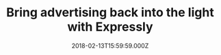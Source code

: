 ---
campaign-uuid: "c-76414c35-b48e-4f92-9d54-fe2ec8d1a992"
type: "Event"
category: "Other"
date: "2018-02-13T15:59:59.000Z"
end-date: "2018-05-31T23:59:00.000Z"
disable-form: false
is_promoted: false
has_entry_page: false
title: "Bring advertising back into the light with Expressly"
competition-description: "Everyone wants to feel safe when surfing online but most\
  \ consumers are often not aware of what they are signing up for when they use websites.\r\
  \n\r\nIt’s time to start building direct, human relationships online, and make them\
  \ the centre of digital advertising. This is exactly what Expressly does. \r\n\r\
  \n<br/>Expressly is one of the largest e-commerce and tech hubs worldwide,\_that\
  \ provides publishers with technology to transform any link into a ‘Powerlink’ that\
  \ transparently asks the person if they want to visit the advertiser's site.\r\n\
  \r\n<br/>Click on the link to know all of the details."
banner-img: "https://assets.expresslyapp.com/asset-a0a9918b-c23d-4823-b515-d137bdbdb28b.jpg"
logo-left-href: "http://demo.buyexpressly.com/"
logo-left-image: "https://assets.expresslyapp.com/113a7c4c-159d-4e0d-952c-214bc7f3bad3-thumb.png"
logo-left-title: "Expressly Demo"
has-winner: false
---